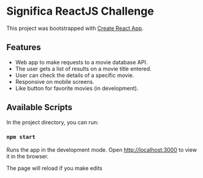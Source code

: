 # Significa ReactJS Challenge

This project was bootstrapped with [Create React App](https://github.com/facebook/create-react-app).

## Features

- Web app to make requests to a movie database API.
- The user gets a list of results on a movie title entered.
- User can check the details of a specific movie.
- Responsive on mobile screens.
- Like button for favorite movies (in development).


## Available Scripts

In the project directory, you can run:

### `npm start`

Runs the app in the development mode.
Open [http://localhost:3000](http://localhost:3000) to view it in the browser.

The page will reload if you make edits

